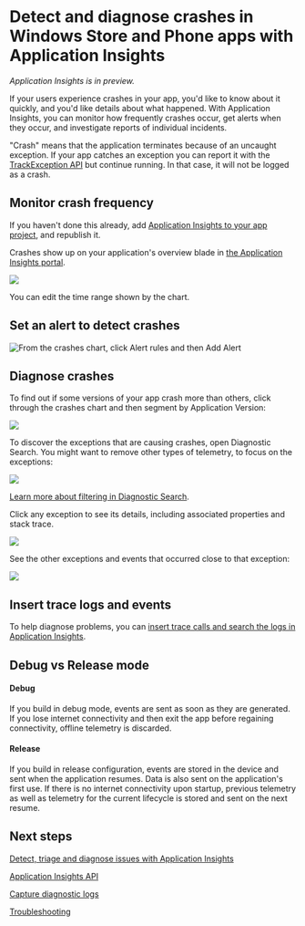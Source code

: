 <properties 
	pageTitle="Detect and diagnose crashes in Windows Store and Phone apps with Application Insights" 
	description="Analyze performance issues in your Windows device app with Application Insights." 
	services="application-insights" 
    documentationCenter="windows"
	authors="alancameronwills" 
	manager="douge"/>

<tags 
	ms.service="application-insights" 
	ms.workload="tbd" 
	ms.tgt_pltfrm="ibiza" 
	ms.devlang="na" 
	ms.topic="article" 
	ms.date="11/21/2015" 
	ms.author="awills"/>

# Detect and diagnose crashes in Windows Store and Phone apps with Application Insights

*Application Insights is in preview.*

If your users experience crashes in your app, you'd like to know about it quickly, and you'd like details about what happened. With Application Insights, you can monitor how frequently crashes occur, get alerts when they occur, and investigate reports of individual incidents.

"Crash" means that the application terminates because of an uncaught exception. If your app catches an exception you can report it with the [TrackException API][apiexceptions] but continue running. In that case, it will not be logged as a crash.


## Monitor crash frequency

If you haven't done this already, add [Application Insights to your app project][windows], and republish it. 

Crashes show up on your application's overview blade in [the Application Insights portal][portal].

![](./media/app-insights-windows-crashes/appinsights-d018-oview.png)

You can edit the time range shown by the chart.


## Set an alert to detect crashes

![From the crashes chart, click Alert rules and then Add Alert](./media/app-insights-windows-crashes/appinsights-d023-alert.png)

## Diagnose crashes

To find out if some versions of your app crash more than others, click through the crashes chart and then segment by Application Version:

![](./media/app-insights-windows-crashes/appinsights-d26crashSegment.png)


To discover the exceptions that are causing crashes, open Diagnostic Search. You might want to remove other types of telemetry, to focus on the exceptions:

![](./media/app-insights-windows-crashes/appinsights-d26crashExceptions.png)

[Learn more about filtering in Diagnostic Search][diagnostic].
 

Click any exception to see its details, including associated properties and stack trace.

![](./media/app-insights-windows-crashes/appinsights-d26crash.png)

See the other exceptions and events that occurred close to that exception:


![](./media/app-insights-windows-crashes/appinsights-d26crashRelated.png)

## Insert trace logs and events

To help diagnose problems, you can [insert trace calls and search the logs in Application Insights][diagnostic].

## <a name="debug"></a>Debug vs Release mode

#### Debug

If you build in debug mode, events are sent as soon as they are generated. If you lose internet connectivity and then exit the app before regaining connectivity, offline telemetry is discarded.

#### Release

If you build in release configuration, events are stored in the device and sent when the application resumes. Data is also sent on the application's first use. If there is no internet connectivity upon startup, previous telemetry as well as telemetry for the current lifecycle is stored and sent on the next resume.

## <a name="next"></a>Next steps

[Detect, triage and diagnose issues with Application Insights][detect]

[Application Insights API][api]

[Capture diagnostic logs][trace]

[Troubleshooting](app-insights-windows-troubleshoot.md)




<!--Link references-->

[api]: app-insights-api-custom-events-metrics.md
[apiexceptions]: app-insights-api-custom-events-metrics.md#track-exception
[detect]: app-insights-detect-triage-diagnose.md
[diagnostic]: app-insights-diagnostic-search.md
[platforms]: app-insights-platforms.md
[portal]: http://portal.azure.com/
[trace]: app-insights-search-diagnostic-logs.md
[windows]: app-insights-windows-get-started.md

 